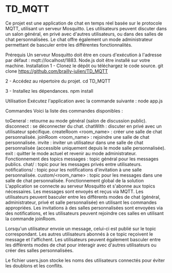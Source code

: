 # TD_MQTT

 Ce projet est une application de chat en temps réel basée sur le protocole MQTT, utilisant un serveur Mosquitto. Les utilisateurs peuvent discuter dans un salon général, en privé avec d'autres utilisateurs, ou dans des salles de chat personnalisées. Le chat offre également un mode administrateur permettant de basculer entre les différentes fonctionnalités.

Prérequis
Un serveur Mosquitto doit être en cours d'exécution à l'adresse par défaut : mqtt://localhost/1883.
Node.js doit être installé sur votre machine.
Installation
1 - Clonez le dépôt ou téléchargez le code source.
    git clone https://github.com/brailly-julien/TD_MQTT

2 - Accédez au répertoire du projet.
    cd TD_MQTT

3 - Installez les dépendances.
    npm install

Utilisation
Exécutez l'application avec la commande suivante :
    node app.js

Commandes
Voici la liste des commandes disponibles :

toGeneral : retourne au mode général (salon de discussion public).
disconnect : se déconnecter du chat.
chatWith <username> : discuter en privé avec un utilisateur spécifique.
createRoom <room_name> : créer une salle de chat personnalisée.
joinRoom <room_name> : rejoindre une salle de chat personnalisée.
invite <username> : inviter un utilisateur dans une salle de chat personnalisée (accessible uniquement depuis le mode salle personnalisée).
exit : quitter le mode actuel et revenir au mode administrateur.
Fonctionnement des topics
messages : topic général pour les messages publics.
chat/<username> : topic pour les messages privés entre utilisateurs.
notifications/<username> : topic pour les notifications d'invitation à une salle personnalisée.
custom/<room_name> : topic pour les messages dans une salle de chat personnalisée.
Fonctionnement global de la solution
L'application se connecte au serveur Mosquitto et s'abonne aux topics nécessaires. Les messages sont envoyés et reçus via MQTT. Les utilisateurs peuvent basculer entre les différents modes de chat (général, administrateur, privé et salle personnalisée) en utilisant les commandes appropriées. Les invitations à des salles personnalisées sont envoyées via des notifications, et les utilisateurs peuvent rejoindre ces salles en utilisant la commande joinRoom.

Lorsqu'un utilisateur envoie un message, celui-ci est publié sur le topic correspondant. Les autres utilisateurs abonnés à ce topic reçoivent le message et l'affichent. Les utilisateurs peuvent également basculer entre les différents modes de chat pour interagir avec d'autres utilisateurs ou créer des salles personnalisées.

Le fichier users.json stocke les noms des utilisateurs connectés pour éviter les doublons et les conflits.

